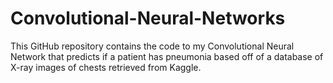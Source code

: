 # Convolutional-Neural-Networks
This GitHub repository contains the code to my Convolutional Neural Network that predicts if a patient has pneumonia based off of a database of X-ray images of chests retrieved from Kaggle.
